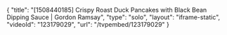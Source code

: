 {
    "title": "[1508440185] Crispy Roast Duck Pancakes with Black Bean Dipping Sauce | Gordon Ramsay",
    "type": "solo",
    "layout": "iframe-static",
    "videoId": "123179029",
    "url": "\/tvpembed\/123179029"
}
